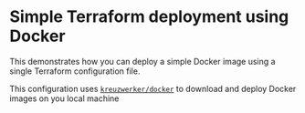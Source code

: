 # Simple Terraform deployment using Docker

This demonstrates how you can deploy a simple Docker image using a single Terraform configuration file.

This configuration uses [`kreuzwerker/docker`](https://registry.terraform.io/providers/kreuzwerker/docker/) to download and deploy Docker images on you local machine